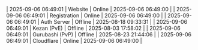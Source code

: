 | 2025-09-06 06:49:01 | Website | Online | 2025-09-06 06:49:00 |
| 2025-09-06 06:49:01 | Registration | Online | 2025-09-06 06:49:00 |
| 2025-09-06 06:49:01 | Auth Server | Offline | 2025-08-18 09:33:31 |
| 2025-09-06 06:49:01 | Kezan (PvE) | Offline | 2025-08-03 17:58:02 |
| 2025-09-06 06:49:01 | Gurubashi (PvP) | Offline | 2025-08-23 21:44:06 |
| 2025-09-06 06:49:01 | Cloudflare | Online | 2025-09-06 06:49:00 |
